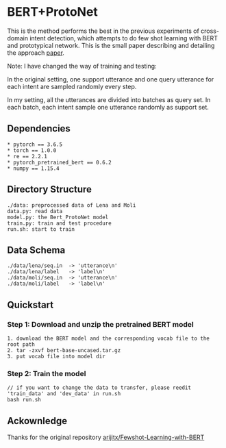 # BERT+ProtoNet
This is the method performs the best in the previous experiments of cross-domain intent detection, which attempts to do few shot learning with BERT and prototypical network. This is the small paper describing and detailing the approach [paper](https://github.com/arijitx/Fewshot-Learning-with-BERT/raw/master/FEW_SHOT_INTENT_CLASSIFICATION_BERT.pdf). 

Note: I have changed the way of training and testing:

In the original setting, one support utterance and one query utterance for each intent are sampled randomly every step. 

In my setting, all the utterances are divided into batches as query set. In each batch, each intent sample one utterance randomly as support set.

## Dependencies

    * pytorch == 3.6.5
    * torch == 1.0.0
    * re == 2.2.1
    * pytorch_pretrained_bert == 0.6.2
    * numpy == 1.15.4
    
## Directory Structure

    ./data: preprocessed data of Lena and Moli
    data.py: read data
    model.py: the Bert_ProtoNet model
    train.py: train and test procedure
    run.sh: start to train

## Data Schema

    ./data/lena/seq.in  -> 'utterance\n'
    ./data/lena/label   -> 'label\n'
    ./data/moli/seq.in  -> 'utterance\n'
    ./data/moli/label   -> 'label\n'

## Quickstart
### Step 1: Download and unzip the pretrained BERT model
   
    1. download the BERT model and the corresponding vocab file to the root path
    2. tar -zxvf bert-base-uncased.tar.gz
    3. put vocab file into model dir
    
### Step 2: Train the model
 
    // if you want to change the data to transfer, please reedit 'train_data' and 'dev_data' in run.sh
    bash run.sh
    
       
## Ackownledge
Thanks for the original repository [arijitx/Fewshot-Learning-with-BERT](https://github.com/arijitx/Fewshot-Learning-with-BERT)
